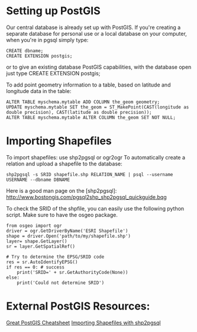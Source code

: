 # Setting up PostGIS
Our central database is already set up with PostGIS.  If you're creating a separate database for personal use or a local database on your computer, when you're in pgsql simply type:
```
CREATE dbname;
CREATE EXTENSION postgis;
```
or to give an existing database PostGIS capabilities, with the database open just type CREATE EXTENSION postgis;

To add point geometry information to a table, based on latitude and longitude data in the table:
```
ALTER TABLE myschema.mytable ADD COLUMN the_geom geometry;
UPDATE myschema.mytable SET the_geom = ST_MakePoint(CAST(longitude as double precision), CAST(latitude as double precision)); 
ALTER TABLE myschema.mytable ALTER COLUMN the_geom SET NOT NULL;
```

# Importing Shapefiles
To import shapefiles: use shp2pgsql or ogr2ogr
To automatically create a relation and upload a shapefile to the database:
```
shp2pgsql -s SRID shapefile.shp RELATION_NAME | psql --username USERNAME --dbname DBNAME
```
Here is a good man page on the [shp2pgsql]: http://www.bostongis.com/pgsql2shp_shp2pgsql_quickguide.bqg

To check the SRID of the shpfile, you can easily use the following python script. Make sure to have the osgeo package.
```
from osgeo import ogr
driver = ogr.GetDriverByName('ESRI Shapefile')
shape = driver.Open('path/to/my/shapefile.shp')
layer= shape.GetLayer()
sr = layer.GetSpatialRef()

# Try to determine the EPSG/SRID code
res = sr.AutoIdentifyEPSG()
if res == 0: # success
    print('SRID=' + sr.GetAuthorityCode(None))
else:
    print('Could not determine SRID')
```
# External PostGIS Resources:
[Great PostGIS Cheatsheet]
[Importing Shapefiles with shp2pgsql]



[Great PostGIS Cheatsheet]: http://www.postgis.us/downloads/postgis21_cheatsheet.pdf
[Importing Shapefiles with shp2pgsql]: http://suite.opengeo.org/4.1/dataadmin/pgGettingStarted/shp2pgsql.html#dataadmin-pggettingstarted-shp2pgsql



